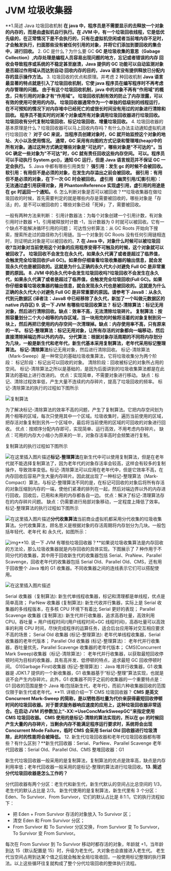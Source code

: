 # JVM 垃圾收集器

\*\*1.简述 Java 垃圾回收机制 **在 java 中，程序员是不需要显示的去释放一个对象的内存的，而是由虚拟机自行执行。在 JVM 中，有一个垃圾回收线程，它是低优先级的，在正常情况下是不会执行的，只有在虚拟机空闲或者当前堆内存不足时，才会触发执行，扫面那些没有被任何引用的对象，并将它们添加到要回收的集合中，进行回收。** 2. GC 是什么？为什么要 GC **GC 是垃圾收集的意思（Gabage Collection）,内存处理是编程人员容易出现问题的地方，忘记或者错误的内存 回收会导致程序或系统的不稳定甚至崩溃，Java 提供的 GC 功能可以自动监测对象是否超过作用域从而达到自动 回收内存的目的，Java 语言没有提供释放已分配内存的显示操作方法。** 3. 垃圾回收的优点和原理。并考虑 2 种回收机制 **Java 语言最显著的特点就是引入了垃圾回收机制，它使 java 程序员在编写程序时不再考虑内存管理的问题。 由于有这个垃圾回收机制，java 中的对象不再有“作用域”的概念，只有引用的对象才有“作用域”。 垃圾回收机制有效的防止了内存泄露，可以有效的使用可使用的内存。 垃圾回收器通常作为一个单独的低级别的线程运行，在不可预知的情况下对内存堆中已经死亡的或很长时间没有用过的对象进行清除和回收。 程序员不能实时的对某个对象或所有对象调用垃圾回收器进行垃圾回收。 垃圾回收有分代复制垃圾回收、标记垃圾回收、增量垃圾回收。** 4. 垃圾回收器的基本原理是什么？垃圾回收器可以马上回收内存吗？有什么办法主动通知虚拟机进行垃圾回收？ **对于 GC 来说，当程序员创建对象时，GC 就开始监控这个对象的地址、大小以及使用情况。 通常，GC 采用有向图的方式记录和管理堆(heap)中的所有对象。通过这种方式确定哪些对象是"可达的"，哪些对象是"不可达的"。当 GC 确定一些对象为"不可达"时，GC 就有责任回收这些内存空间。 可以。程序员可以手动执行 System.gc()，通知 GC 运行，但是 Java 语言规范并不保证 GC 一定会执行。** 5. Java 中都有哪些引用类型？ **强引用：发生 gc 的时候不会被回收。 软引用：有用但不是必须的对象，在发生内存溢出之前会被回收。 弱引用：有用但不是必须的对象，在下一次 GC 时会被回收。 虚引用（幽灵引用/幻影引用）：无法通过虚引用获得对象，用 PhantomReference 实现虚引用，虚引用的用途是在 gc 时返回一个通知。** 6. 怎么判断对象是否可以被回收？\*\*垃圾收集器在做垃圾回收的时候，首先需要判定的就是哪些内存是需要被回收的，哪些对象是「存活」的，是不可以被回收的；哪些对象已经「死掉」了，需要被回收。

一般有两种方法来判断： 引用计数器法：为每个对象创建一个引用计数，有对象引用时计数器 +1，引用被释放时计数 -1，当计数器为 0 时就可以被回收。它有一个缺点不能解决循环引用的问题； 可达性分析算法：从 GC Roots 开始向下搜索，搜索所走过的路径称为引用链。当一个对象到 GC Roots 没有任何引用链相连时，则证明此对象是可以被回收的。**7. 在 Java 中，对象什么时候可以被垃圾回收?**当对象对当前使用这个对象的应用程序变得不可触及的时候，这个对象就可以被回收了。 垃圾回收不会发生在永久代，如果永久代满了或者是超过了临界值，会触发完全垃圾回收(Full GC)。如果你仔细查看垃圾收集器的输出信息，就会发现永久代也是被回收的。这就是为什么正确的永久代大小对避免 Full GC 是非常重要的原因。** 8. JVM 中的永久代中会发生垃圾回收吗?**垃圾回收不会发生在永久代，如果永久代满了或者是超过了临界值，会触发完全垃圾回收(Full GC)。如果你仔细查看垃圾收集器的输出信息，就会发现永久代也是被回收的。这就是为什么正确的永久代大小对避免 Full GC 是非常重要的原因。请参考下 Java8：从永久代到元数据区 (译者注：Java8 中已经移除了永久代，新加了一个叫做元数据区的 native 内存区)** 9. 说一下 JVM 有哪些垃圾回收算法？ **标记-清除算法：标记无用对象，然后进行清除回收。缺点：效率不高，无法清除垃圾碎片。 复制算法：按照容量划分二个大小相等的内存区域，当一块用完的时候将活着的对象复制到另一块上，然后再把已使用的内存空间一次清理掉。缺点：内存使用率不高，只有原来的一半。 标记-整理算法：标记无用对象，让所有存活的对象都向一端移动，然后直接清除掉端边界以外的内存。 分代算法：根据对象存活周期的不同将内存划分为几块，一般是新生代和老年代，新生代基本采用复制算法，老年代采用标记整理算法。** 标记-清除算法**标记无用对象，然后进行清除回收。 标记-清除算法（Mark-Sweep）是一种常见的基础垃圾收集算法，它将垃圾收集分为两个阶段： 标记阶段：标记出可以回收的对象。 清除阶段：回收被标记的对象所占用的空间。 标记-清除算法之所以是基础的，是因为后面讲到的垃圾收集算法都是在此算法的基础上进行改进的。 优点：实现简单，不需要对象进行移动。 缺点：标记、清除过程效率低，产生大量不连续的内存碎片，提高了垃圾回收的频率。 标记-清除算法的执行的过程如下图所示

![复制算法](assets/713d65b0-96a9-11ea-949b-db7ff35aaabb.png)

为了解决标记-清除算法的效率不高的问题，产生了复制算法。它把内存空间划为两个相等的区域，每次只使用其中一个区域。垃圾收集时，遍历当前使用的区域，把存活对象复制到另外一个区域中，最后将当前使用的区域的可回收的对象进行回收。 优点：按顺序分配内存即可，实现简单、运行高效，不用考虑内存碎片。 缺点：可用的内存大小缩小为原来的一半，对象存活率高时会频繁进行复制。

复制算法的执行过程如下图所示

![在这里插入图片描述](assets/7f74c560-96a9-11ea-b0a6-ebd9ebfac77b.png)**标记-整理算法**在新生代中可以使用复制算法，但是在老年代就不能选择复制算法了，因为老年代的对象存活率会较高，这样会有较多的复制操作，导致效率变低。标记-清除算法可以应用在老年代中，但是它效率不高，在内存回收后容易产生大量内存碎片。因此就出现了一种标记-整理算法（Mark-Compact）算法，与标记-整理算法不同的是，在标记可回收的对象后将所有存活的对象压缩到内存的一端，使他们紧凑的排列在一起，然后对端边界以外的内存进行回收。回收后，已用和未用的内存都各自一边。 优点：解决了标记-清理算法存在的内存碎片问题。 缺点：仍需要进行局部对象移动，一定程度上降低了效率。 标记-整理算法的执行过程如下图所示

![在这里插入图片描述](assets/9e21b4f0-96a9-11ea-958b-6d75f69bc560.png)**分代收集算法**当前商业虚拟机都采用分代收集的垃圾收集算法。分代收集算法，顾名思义是根据对象的存活周期将内存划分为几块。一般包括年轻代、老年代 和 永久代，如图所示：

![img](assets/925e1460-96a9-11ea-958b-6d75f69bc560.png)\*\*10. 说一下 JVM 有哪些垃圾回收器？\*\*如果说垃圾收集算法是内存回收的方法论，那么垃圾收集器就是内存回收的具体实现。下图展示了 7 种作用于不同分代的收集器，其中用于回收新生代的收集器包括 Serial、PraNew、Parallel Scavenge，回收老年代的收集器包括 Serial Old、Parallel Old、CMS，还有用于回收整个 Java 堆的 G1 收集器。不同收集器之间的连线表示它们可以搭配使用。

![在这里插入图片描述](assets/cb814eb0-96a9-11ea-bcac-1f458c1b219e.png)

Serial 收集器（复制算法): 新生代单线程收集器，标记和清理都是单线程，优点是简单高效； ParNew 收集器 (复制算法): 新生代收并行集器，实际上是 Serial 收集器的多线程版本，在多核 CPU 环境下有着比 Serial 更好的表现； Parallel Scavenge 收集器 (复制算法): 新生代并行收集器，追求高吞吐量，高效利用 CPU。吞吐量 = 用户线程时间/(用户线程时间+GC 线程时间)，高吞吐量可以高效率的利用 CPU 时间，尽快完成程序的运算任务，适合后台应用等对交互相应要求不高的场景； Serial Old 收集器 (标记-整理算法): 老年代单线程收集器，Serial 收集器的老年代版本； Parallel Old 收集器 (标记-整理算法)： 老年代并行收集器，吞吐量优先，Parallel Scavenge 收集器的老年代版本； CMS(Concurrent Mark Sweep)收集器（标记-清除算法）： 老年代并行收集器，以获取最短回收停顿时间为目标的收集器，具有高并发、低停顿的特点，追求最短 GC 回收停顿时间。 G1(Garbage First)收集器 (标记-整理算法)： Java 堆并行收集器，G1 收集器是 JDK1.7 提供的一个新收集器，G1 收集器基于“标记-整理”算法实现，也就是说不会产生内存碎片。此外，G1 收集器不同于之前的收集器的一个重要特点是：G1 回收的范围是整个 Java 堆(包括新生代，老年代)，而前六种收集器回收的范围仅限于新生代或老年代。\*\*11. 详细介绍一下 CMS 垃圾回收器？ **CMS 是英文 Concurrent Mark-Sweep 的简称，是以牺牲吞吐量为代价来获得最短回收停顿时间的垃圾回收器。对于要求服务器响应速度的应用上，这种垃圾回收器非常适合。在启动 JVM 的参数加上“-XX:+UseConcMarkSweepGC”来指定使用 CMS 垃圾回收器。 CMS 使用的是标记-清除的算法实现的，所以在 gc 的时候回产生大量的内存碎片，当剩余内存不能满足程序运行要求时，系统将会出现 Concurrent Mode Failure，临时 CMS 会采用 Serial Old 回收器进行垃圾清除，此时的性能将会被降低。** 12. 新生代垃圾回收器和老年代垃圾回收器都有哪些？有什么区别？\*\*新生代回收器：Serial、ParNew、Parallel Scavenge 老年代回收器：Serial Old、Parallel Old、CMS 整堆回收器：G1

新生代垃圾回收器一般采用的是复制算法，复制算法的优点是效率高，缺点是内存利用率低；老年代回收器一般采用的是标记-整理的算法进行垃圾回收。**13. 简述分代垃圾回收器是怎么工作的？**

分代回收器有两个分区：老生代和新生代，新生代默认的空间占比总空间的 1/3，老生代的默认占比是 2/3。 新生代使用的是复制算法，新生代里有 3 个分区：Eden、To Survivor、From Survivor，它们的默认占比是 8:1:1，它的执行流程如下：

- 把 Eden + From Survivor 存活的对象放入 To Survivor 区；
- 清空 Eden 和 From Survivor 分区；
- From Survivor 和 To Survivor 分区交换，From Survivor 变 To Survivor，To Survivor 变 From Survivor。

每次在 From Survivor 到 To Survivor 移动时都存活的对象，年龄就 +1，当年龄到达 15（默认配置是 15）时，升级为老生代。大对象也会直接进入老生代。 老生代当空间占用到达某个值之后就会触发全局垃圾收回，一般使用标记整理的执行算法。以上这些循环往复就构成了整个分代垃圾回收的整体执行流程。
